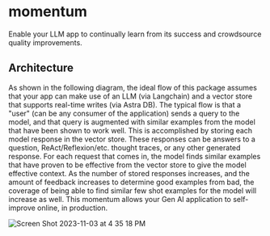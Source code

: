 # momentum
Enable your LLM app to continually learn from its success and crowdsource quality improvements.

## Architecture

As shown in the following diagram, the ideal flow of this package assumes that your app can make use of an LLM (via Langchain) and a vector store that supports real-time writes (via Astra DB). The typical flow is that a "user" (can be any consumer of the application) sends a query to the model, and that query is augmented with similar examples from the model that have been shown to work well. This is accomplished by storing each model response in the vector store. These responses can be answers to a question, ReAct/Reflexion/etc. thought traces, or any other generated response. For each request that comes in, the model finds similar examples that have proven to be effective from the vector store to give the model effective context. As the number of stored responses increases, and the amount of feedback increases to determine good examples from bad, the coverage of being able to find similar few shot examples for the model will increase as well. This momentum allows your Gen AI application to self-improve online, in production.

![Screen Shot 2023-11-03 at 4 35 18 PM](https://github.com/rsmith49/momentum/assets/17658617/0eb16aeb-7db1-4e8d-b2aa-dd0e2afec02c)
